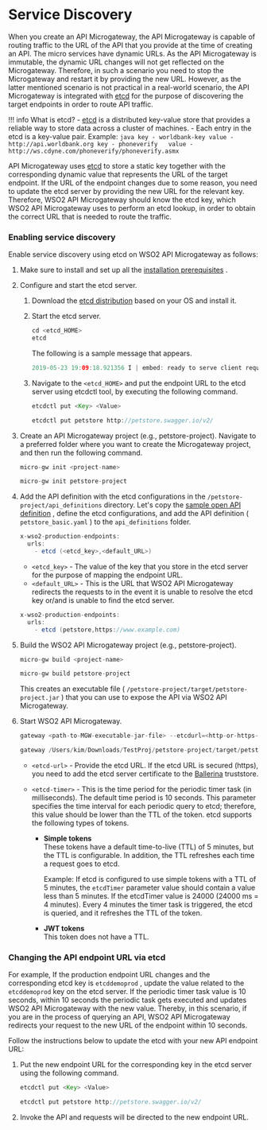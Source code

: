 # Service Discovery

When you create an API Microgateway, the API Microgateway is capable of routing traffic to the URL of the API that you provide at the time of creating an API. The micro services have dynamic URLs. As the API Microgateway is immutable, the dynamic URL changes will not get reflected on the Microgateway. Therefore, in such a scenario you need to stop the Microgateway and restart it by providing the new URL. However, as the latter mentioned scenario is not practical in a real-world scenario, the API Microgateway is integrated with [etcd](https://github.com/etcd-io/etcd) for the purpose of discovering the target endpoints in order to route API traffic.

!!! info
    What is etcd?
    -   [etcd](https://github.com/etcd-io/etcd) is a distributed key-value store that provides a reliable way to store data across a cluster of machines.
    -   Each entry in the etcd is a key-value pair.
    Example:
    ``` java
    key - worldbank-key
    value - http://api.worldbank.org
    key - phoneverify  
    value - http://ws.cdyne.com/phoneverify/phoneverify.asmx
    ```

API Microgateway uses [etcd](https://github.com/etcd-io/etcd) to store a static key together with the corresponding dynamic value that represents the URL of the target endpoint. If the URL of the endpoint changes due to some reason, you need to update the etcd server by providing the new URL for the relevant key. Therefore, WSO2 API Microgateway should know the etcd key, which WSO2 API Microgateway uses to perform an etcd lookup, in order to obtain the correct URL that is needed to route the traffic.

### Enabling service discovery

Enable service discovery using etcd on WSO2 API Microgateway as follows:

1.  Make sure to install and set up all the [installation prerequisites]({{base_path}}/install-and-setup/install-on-vm/) .
2.  Configure and start the etcd server.
    
    1.  Download the [etcd distribution](https://github.com/etcd-io/etcd/releases) based on your OS and install it.
        
    2.  Start the etcd server.

        ``` java
        cd <etcd_HOME>
        etcd
        ```

        The following is a sample message that appears.

        ``` java
        2019-05-23 19:09:18.921356 I | embed: ready to serve client requests
        ```
        
    3.  Navigate to the `<etcd_HOME>` and put the endpoint URL to the etcd server using etcdctl tool, by executing the following command.
        
        ``` java tab="Format"
        etcdctl put <Key> <Value>        
        ``` 
          
        ``` java tab="Example"
        etcdctl put petstore http://petstore.swagger.io/v2/
        ```             

3.  Create an API Microgateway project (e.g., petstore-project).
    Navigate to a preferred folder where you want to create the Microgateway project, and then run the following command.


    ``` java tab="Format"
    micro-gw init <project-name>
    ```

    ``` java tab="Example"
    micro-gw init petstore-project
    ```

4.  Add the API definition with the etcd configurations in the `/petstore-project/api_definitions` directory.
    Let's copy the [sample open API definition](https://github.com/wso2/product-microgateway/blob/master/samples/petstore_basic.yaml) , define the etcd configurations, and add the API definition ( `petstore_basic.yaml` ) to the `api_definitions` folder.

    ``` java tab="Format"
    x-wso2-production-endpoints:
      urls:
        - etcd (<etcd_key>,<default_URL>)
    ```
    
    - `<etcd_key>` - The value of the key that you store in the etcd server for the purpose of mapping the endpoint URL.
    - `<default_URL>` - This is the URL that WSO2 API Microgateway redirects the requests to in the event it is unable to resolve the etcd key or/and is unable to find the etcd server.
    
    ``` java tab="Example"
    x-wso2-production-endpoints:
      urls:
        - etcd (petstore,https://www.example.com)
    ```

5.  Build the WSO2 API Microgateway project (e.g., petstore-project).

    ``` java tab="Format"
    micro-gw build <project-name>
    ```

    ``` java tab="Example"
    micro-gw build petstore-project
    ```

    This creates an executable file ( `/petstore-project/target/petstore-project.jar` ) that you can use to expose the API via WSO2 API Microgateway.

6.  Start WSO2 API Microgateway.
    

    ``` java tab="Format"
    gateway <path-to-MGW-executable-jar-file> --etcdurl=<http-or-https-etcdurl> --etcdtimer=<etcd-timer> 
    ```
    
    ``` java tab="Example"
    gateway /Users/kim/Downloads/TestProj/petstore-project/target/petstore-project.jar --etcdurl=http://127.0.0.1:2379 --etcdtimer=10000
    ```
    
    - `<etcd-url>` - Provide the etcd URL. If the etcd URL is secured (https), you need to add the etcd server certificate to the [Ballerina](https://ballerina.io/) truststore.

    - `<etcd-timer>` - This is the time period for the periodic timer task (in milliseconds). The default time period is 10 seconds. This parameter specifies the time interval for each periodic query to etcd; therefore, this value should be lower than the TTL of the token. etcd supports the following types of tokens.

        - **Simple tokens**  
            These tokens have a default time-to-live (TTL) of 5 minutes, but the TTL is configurable. In addition, the TTL refreshes each time a request goes to etcd.

            Example:
        If etcd is configured to use simple tokens with a TTL of 5 minutes, the `etcdTimer` parameter value should contain a value less than 5 minutes. If the etcdTimer value is 24000 (24000 ms = 4 minutes). Every 4 minutes the timer task is triggered, the etcd is queried, and it refreshes the TTL of the token.

        -   **JWT tokens**  
        This token does not have a TTL.
    

### Changing the API endpoint URL via etcd

For example, If the production endpoint URL changes and the corresponding etcd key is `etcddemoprod` , update the value related to the `etcddemoprod` key on the etcd server.
If the periodic timer task value is 10 seconds, within 10 seconds the periodic task gets executed and updates WSO2 API Microgateway with the new value. Thereby, in this scenario, if you are in the process of querying an API, WSO2 API Microgateway redirects your request to the new URL of the endpoint within 10 seconds.

Follow the instructions below to update the etcd with your new API endpoint URL:

   1.  Put the new endpoint URL for the corresponding key in the etcd server using the following command.
   
       ``` java tab="Format"
       etcdctl put <Key> <Value>
       ```
       
       ``` java tab="Example"
       etcdctl put petstore http://petstore.swagger.io/v2/
       ```

   2.  Invoke the API and requests will be directed to the new endpoint URL.
       
